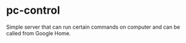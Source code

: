 # pc-control
Simple server that can run certain commands on computer and can be called from Google Home.
